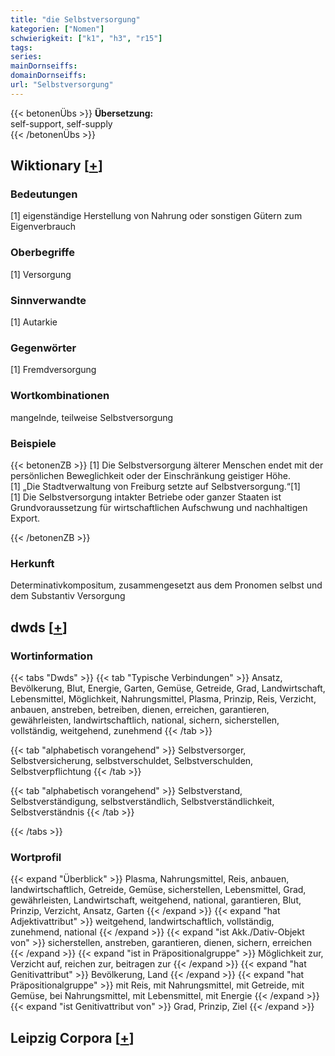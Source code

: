 ```yaml
---
title: "die Selbstversorgung"
kategorien: ["Nomen"]
schwierigkeit: ["k1", "h3", "r15"]
tags:
series:
mainDornseiffs:
domainDornseiffs:
url: "Selbstversorgung"
---
```


{{< betonenÜbs >}}
**Übersetzung:**  
self-support, self-supply  
{{< /betonenÜbs >}}

## Wiktionary [[+](https://de.wiktionary.org/wiki/Selbstversorgung)]

### Bedeutungen
[1] eigenständige Herstellung von Nahrung oder sonstigen Gütern zum Eigenverbrauch  

### Oberbegriffe
[1] Versorgung  

### Sinnverwandte
[1] Autarkie  

### Gegenwörter
[1] Fremdversorgung  

### Wortkombinationen
mangelnde, teilweise Selbstversorgung  

### Beispiele
{{< betonenZB >}}
[1] Die Selbstversorgung älterer Menschen endet mit der persönlichen Beweglichkeit oder der Einschränkung geistiger Höhe.  
[1] „Die Stadtverwaltung von Freiburg setzte auf Selbstversorgung.“[1]  
[1] Die Selbstversorgung intakter Betriebe oder ganzer Staaten ist Grundvoraussetzung für wirtschaftlichen Aufschwung und nachhaltigen Export.  

{{< /betonenZB >}}
### Herkunft
Determinativkompositum, zusammengesetzt aus dem Pronomen selbst und dem Substantiv Versorgung  



## dwds [[+](https://www.dwds.de/wb/Selbstversorgung)]

### Wortinformation
{{< tabs "Dwds" >}}
{{< tab "Typische Verbindungen" >}}
Ansatz, Bevölkerung, Blut, Energie, Garten, Gemüse, Getreide, Grad, Landwirtschaft, Lebensmittel, Möglichkeit, Nahrungsmittel, Plasma, Prinzip, Reis, Verzicht, anbauen, anstreben, betreiben, dienen, erreichen, garantieren, gewährleisten, landwirtschaftlich, national, sichern, sicherstellen, vollständig, weitgehend, zunehmend
{{< /tab >}}

{{< tab "alphabetisch vorangehend" >}}
Selbstversorger, Selbstversicherung, selbstverschuldet, Selbstverschulden, Selbstverpflichtung
{{< /tab >}}

{{< tab "alphabetisch vorangehend" >}}
Selbstverstand, Selbstverständigung, selbstverständlich, Selbstverständlichkeit, Selbstverständnis
{{< /tab >}}

{{< /tabs >}}

### Wortprofil
{{< expand "Überblick" >}} Plasma, Nahrungsmittel, Reis, anbauen, landwirtschaftlich, Getreide, Gemüse, sicherstellen, Lebensmittel, Grad, gewährleisten, Landwirtschaft, weitgehend, national, garantieren, Blut, Prinzip, Verzicht, Ansatz, Garten {{< /expand >}}
{{< expand "hat Adjektivattribut" >}} weitgehend, landwirtschaftlich, vollständig, zunehmend, national {{< /expand >}}
{{< expand "ist Akk./Dativ-Objekt von" >}} sicherstellen, anstreben, garantieren, dienen, sichern, erreichen {{< /expand >}}
{{< expand "ist in Präpositionalgruppe" >}} Möglichkeit zur, Verzicht auf, reichen zur, beitragen zur {{< /expand >}}
{{< expand "hat Genitivattribut" >}} Bevölkerung, Land {{< /expand >}}
{{< expand "hat Präpositionalgruppe" >}} mit Reis, mit Nahrungsmittel, mit Getreide, mit Gemüse, bei Nahrungsmittel, mit Lebensmittel, mit Energie {{< /expand >}}
{{< expand "ist Genitivattribut von" >}} Grad, Prinzip, Ziel {{< /expand >}}

## Leipzig Corpora [[+](https://corpora.uni-leipzig.de/en/res?word=Selbstversorgung&corpusId=deu_newscrawl-public_2018)]

